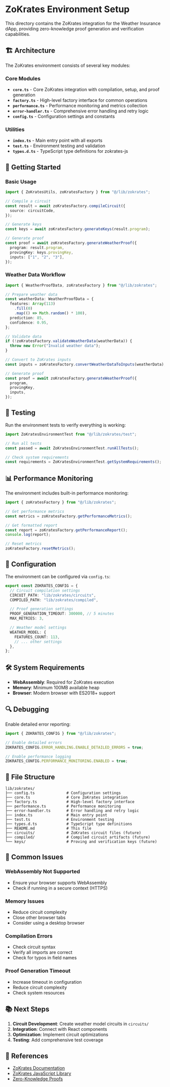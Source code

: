 # ZoKrates Environment Setup

This directory contains the ZoKrates integration for the Weather Insurance dApp, providing zero-knowledge proof generation and verification capabilities.

## 🏗️ Architecture

The ZoKrates environment consists of several key modules:

### Core Modules

- **`core.ts`** - Core ZoKrates integration with compilation, setup, and proof generation
- **`factory.ts`** - High-level factory interface for common operations
- **`performance.ts`** - Performance monitoring and metrics collection
- **`error-handler.ts`** - Comprehensive error handling and retry logic
- **`config.ts`** - Configuration settings and constants

### Utilities

- **`index.ts`** - Main entry point with all exports
- **`test.ts`** - Environment testing and validation
- **`types.d.ts`** - TypeScript type definitions for zokrates-js

## 🚀 Getting Started

### Basic Usage

```typescript
import { ZoKratesUtils, zoKratesFactory } from "@/lib/zokrates";

// Compile a circuit
const result = await zoKratesFactory.compileCircuit({
  source: circuitCode,
});

// Generate keys
const keys = await zoKratesFactory.generateKeys(result.program);

// Generate proof
const proof = await zoKratesFactory.generateWeatherProof({
  program: result.program,
  provingKey: keys.provingKey,
  inputs: ["1", "2", "3"],
});
```

### Weather Data Workflow

```typescript
import { WeatherProofData, zoKratesFactory } from "@/lib/zokrates";

// Prepare weather data
const weatherData: WeatherProofData = {
  features: Array(113)
    .fill(0)
    .map(() => Math.random() * 100),
  prediction: 85,
  confidence: 0.95,
};

// Validate data
if (!zoKratesFactory.validateWeatherData(weatherData)) {
  throw new Error("Invalid weather data");
}

// Convert to ZoKrates inputs
const inputs = zoKratesFactory.convertWeatherDataToInputs(weatherData);

// Generate proof
const proof = await zoKratesFactory.generateWeatherProof({
  program,
  provingKey,
  inputs,
});
```

## 🧪 Testing

Run the environment tests to verify everything is working:

```typescript
import ZoKratesEnvironmentTest from "@/lib/zokrates/test";

// Run all tests
const passed = await ZoKratesEnvironmentTest.runAllTests();

// Check system requirements
const requirements = ZoKratesEnvironmentTest.getSystemRequirements();
```

## 📊 Performance Monitoring

The environment includes built-in performance monitoring:

```typescript
import { zoKratesFactory } from "@/lib/zokrates";

// Get performance metrics
const metrics = zoKratesFactory.getPerformanceMetrics();

// Get formatted report
const report = zoKratesFactory.getPerformanceReport();
console.log(report);

// Reset metrics
zoKratesFactory.resetMetrics();
```

## 🔧 Configuration

The environment can be configured via `config.ts`:

```typescript
export const ZOKRATES_CONFIG = {
  // Circuit compilation settings
  CIRCUIT_PATH: "lib/zokrates/circuits",
  COMPILED_PATH: "lib/zokrates/compiled",

  // Proof generation settings
  PROOF_GENERATION_TIMEOUT: 300000, // 5 minutes
  MAX_RETRIES: 3,

  // Weather model settings
  WEATHER_MODEL: {
    FEATURES_COUNT: 113,
    // ... other settings
  },
};
```

## 🛠️ System Requirements

- **WebAssembly**: Required for ZoKrates execution
- **Memory**: Minimum 100MB available heap
- **Browser**: Modern browser with ES2018+ support

## 🔍 Debugging

Enable detailed error reporting:

```typescript
import { ZOKRATES_CONFIG } from "@/lib/zokrates";

// Enable detailed errors
ZOKRATES_CONFIG.ERROR_HANDLING.ENABLE_DETAILED_ERRORS = true;

// Enable performance logging
ZOKRATES_CONFIG.PERFORMANCE_MONITORING.ENABLED = true;
```

## 📁 File Structure

```
lib/zokrates/
├── config.ts              # Configuration settings
├── core.ts                # Core ZoKrates integration
├── factory.ts             # High-level factory interface
├── performance.ts         # Performance monitoring
├── error-handler.ts       # Error handling and retry logic
├── index.ts               # Main entry point
├── test.ts                # Environment testing
├── types.d.ts             # TypeScript type definitions
├── README.md              # This file
├── circuits/              # ZoKrates circuit files (future)
├── compiled/              # Compiled circuit artifacts (future)
└── keys/                  # Proving and verification keys (future)
```

## 🚨 Common Issues

### WebAssembly Not Supported

- Ensure your browser supports WebAssembly
- Check if running in a secure context (HTTPS)

### Memory Issues

- Reduce circuit complexity
- Close other browser tabs
- Consider using a desktop browser

### Compilation Errors

- Check circuit syntax
- Verify all imports are correct
- Check for typos in field names

### Proof Generation Timeout

- Increase timeout in configuration
- Reduce circuit complexity
- Check system resources

## 📚 Next Steps

1. **Circuit Development**: Create weather model circuits in `circuits/`
2. **Integration**: Connect with React components
3. **Optimization**: Implement circuit optimizations
4. **Testing**: Add comprehensive test coverage

## 🔗 References

- [ZoKrates Documentation](https://zokrates.github.io/)
- [ZoKrates JavaScript Library](https://github.com/Zokrates/ZoKrates/tree/master/zokrates_js)
- [Zero-Knowledge Proofs](https://en.wikipedia.org/wiki/Zero-knowledge_proof)
